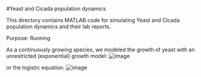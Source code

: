 #Yeast and Cicada population dynamics

This directory contains MATLAB code for simulating Yeast and Cicada population dynamics and their lab reports. 

Purpose: Running 

As a continuously growing species, we modeled the growth of yeast with an unrestricted (exponential) growth model:
![image](https://github.com/user-attachments/assets/52538f28-102d-4d91-bea7-45b362fa0720)

or the logistic equation:
![image](https://github.com/user-attachments/assets/ad48f294-bcc1-4dc6-bfc8-5e90c466e309)
